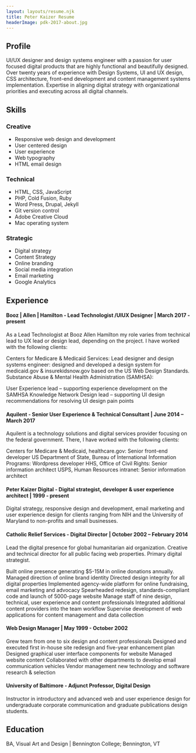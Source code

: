 ```yaml
---
layout: layouts/resume.njk
title: Peter Kaizer Resume
headerImage: pdk-2017-about.jpg
---
```


## Profile

UI/UX designer and design systems engineer with a passion for user focused digital products that are highly functional and beautifully designed. Over twenty years of experience with Design Systems, UI and UX design, CSS architecture, front-end development and content management systems implementation. Expertise in aligning digital strategy with organizational priorities and executing across all digital channels.

## Skills

<div class="skills">
<div>
<h3>Creative</h3>
<ul>
<li>Responsive web design and development</li>
<li>User centered design</li>
<li>User experience</li>
<li>Web typography</li>
<li>HTML email design</li>
</ul>
</div>
<div>
<h3>Technical</h3>
<ul>
<li>HTML, CSS, JavaScript</li>
<li>PHP, Cold Fusion, Ruby</li>
<li>Word Press, Drupal, Jekyll</li>
<li>Git version control</li>
<li>Adobe Creative Cloud</li>
<li>Mac operating system</li>
</ul>
</div>
<div>
<h3>Strategic</h3>
<ul>
<li>Digital strategy</li>
<li>Content Strategy</li>
<li>Online branding</li>
<li>Social media integration</li>
<li>Email marketing</li>
<li>Google Analytics</li>
</ul>
</div>
</div>

## Experience

#### Booz | Allen | Hamilton - Lead Technologist /UIUX Designer | March 2017 - present
As a Lead Technologist at Booz Allen Hamilton my role varies from technical lead to UX lead or design lead, depending on the project. I have worked with the following clients:

Centers for Medicare & Medicaid Services: Lead  designer and design systems engineer: designed and developed a design system for medicaid.gov & insurekidsnow.gov based on the US Web Design	Standards.
Substance Abuse & Mental Health Administration (SAMHSA):

User Experience lead – supporting experience development on the SAMHSA Knowledge Network
Design lead – supporting UI design recommendations for resolving UI design pain points

#### Aquilent - Senior User Experience & Technical Consultant | June 2014 – March 2017
Aquilent is a technology solutions and digital services provider focusing on the federal government. There, I have worked with the following clients:

Centers for Medicare & Medicaid, healthcare.gov: Senior front-end developer
US Department of State, Bureau of International Information Programs: Wordpress developer
HHS, Office of Civil Rights: Senior information architect
USPS, Human Resources intranet: Senior information architect

#### Peter Kaizer Digital - Digital strategist, developer & user experience architect | 1999 - present
Digital strategy, responsive design and development, email marketing and user experience design for clients ranging from NIH and the University of Maryland to non-profits and small businesses.

#### Catholic Relief Services - Digital Director | October 2002 – February 2014
Lead the digital presence for global humanitarian aid organization.  Creative and technical director for all public facing web properties. Primary digital strategist.

Built online presence generating $5-15M in online donations annually.
Managed direction of online brand identity
Directed design integrity for all digital properties
Implemented agency-wide platform for online fundraising, email marketing and advocacy
Spearheaded redesign, standards-compliant code and launch of 5000-page website
Manage staff of nine design, technical, user experience and content professionals
Integrated additional content providers into the team workflow
Supervise development of web applications for content management and data collection

#### Web Design Manager | May 1999 - October 2002
Grew team from one to six design and content professionals
Designed and executed first in-house site redesign and five-year enhancement plan
Designed graphical user interface components for website
Managed website content
Collaborated with other departments to develop email communication vehicles
Vendor management  new technology and software research & selection

#### University of Baltimore - Adjunct Professor, Digital Design
Instructor in introductory and advanced web and user experience design for undergraduate corporate communication and graduate publications design students.

## Education
BA, Visual Art and Design | Bennington College; Bennington, VT

